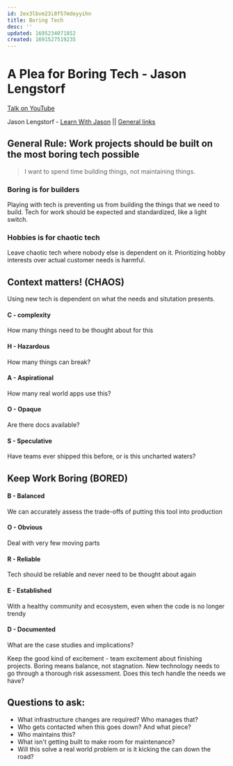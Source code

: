 ```yaml
---
id: 2ex3lbvm23i8f57mdoyyihn
title: Boring Tech
desc: ''
updated: 1695234071852
created: 1691527519235
---
```

# A Plea for Boring Tech - Jason Lengstorf
[Talk on YouTube](https://www.youtube.com/watch?v=75dQlJKIfV0)

Jason Lengstorf - [Learn With Jason](https://www.learnwithjason.dev/) || [General links](https://jason.energy/links/)

## General Rule: Work projects should be built on the most boring tech possible
> I want to spend time building things, not maintaining things.

### Boring is for builders
Playing with tech is preventing us from building the things that we need to build. Tech for work should be expected and standardized, like a light switch.

### Hobbies is for chaotic tech
Leave chaotic tech where nobody else is dependent on it. Prioritizing hobby interests over actual customer needs is harmful.

## Context matters! (CHAOS)
Using new tech is dependent on what the needs and situtation presents.

#### C - complexity
How many things need to be thought about for this
#### H - Hazardous
How many things can break?
#### A - Aspirational
How many real world apps use this?
#### O - Opaque
Are there docs available?
#### S - Speculative
Have teams ever shipped this before, or is this uncharted waters?



## Keep Work Boring (BORED)
#### B - Balanced 
We can accurately assess the trade-offs of putting this tool into production
#### O - Obvious 
Deal with very few moving parts
#### R - Reliable 
Tech should be reliable and never need to be thought about again
#### E - Established 
With a healthy community and ecosystem, even when the code is no longer trendy
#### D - Documented 
What are the case studies and implications? 

Keep the good kind of excitement - team excitement about finishing projects.
Boring means balance, not stagnation. New technology needs to go through a thorough risk assessment. Does this tech handle the needs we have?

## Questions to ask:
* What infrastructure changes are required? Who manages that?
* Who gets contacted when this goes down? And what piece?
* Who maintains this?
* What isn't getting built to make room for maintenance?
* Will this solve a real world problem or is it kicking the can down the road?


